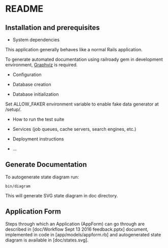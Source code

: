 # README

## Installation and prerequisites

* System dependencies

This application generally behaves like a normal Rails application.

To generate automated documentation using railroady gem in development environment, [Graphviz](http://www.graphviz.org) is required.

* Configuration

* Database creation

* Database initialization

Set ALLOW_FAKER environment variable to enable fake data generator at /setup/.

* How to run the test suite

* Services (job queues, cache servers, search engines, etc.)

* Deployment instructions

* ...

## Generate Documentation

To autogenerate state diagram run:

    bin/diagram

This will generate SVG state diagram in doc directory.

## Application Form

Steps through which an Application (AppForm) can go through are
described in [doc/Workflow Sept 13 2016 feedback.pptx] document,
implemented in code in [app/models/appform.rb] and autogenerated state diagram
is available in [doc/states.svg].